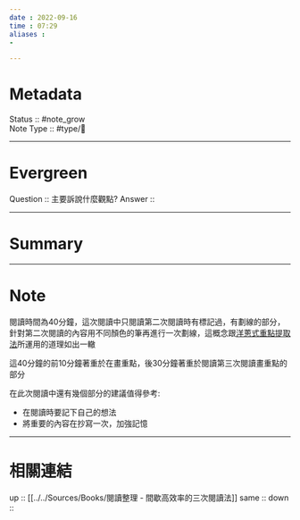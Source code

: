 ```yaml
---
date : 2022-09-16
time : 07:29
aliases :
- 

---
```


# Metadata
Status :: #note_grow <br>
Note Type :: #type/📘 <br>

---
# Evergreen
Question :: 主要訴說什麼觀點?
Answer :: 


---

# Summary


---

# Note
閱讀時間為40分鐘，這次閱讀中只閱讀第二次閱讀時有標記過，有劃線的部分，針對第二次閱讀的內容用不同顏色的筆再進行一次劃線，這概念跟[洋蔥式重點提取法](../11%20筆記法/利用Progressive%20summary%20漸進式總結筆記法可以有效地從文章中提取重點.md)所運用的道理如出一轍

這40分鐘的前10分鐘著重於在畫重點，後30分鐘著重於閱讀第三次閱讀畫重點的部分

在此次閱讀中還有幾個部分的建議值得參考:
- 在閱讀時要記下自己的想法
- 將重要的內容在抄寫一次，加強記憶

---

# 相關連結

up :: [[../../Sources/Books/閱讀整理 - 間歇高效率的三次閱讀法]]
same :: 
down :: 


